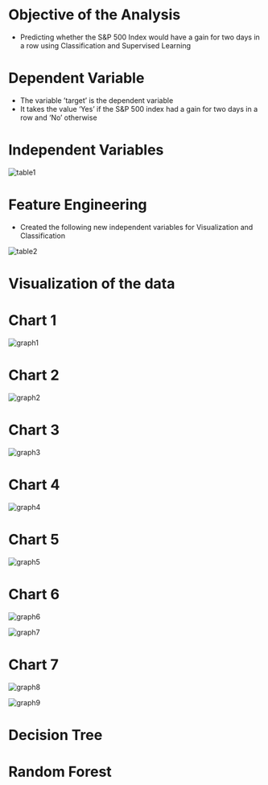 # Objective of the Analysis
* Predicting whether the S&P 500 Index would have a gain for two days in a row using Classification and Supervised Learning 

# Dependent Variable

* The variable ’target’ is the dependent variable
* It takes the value ‘Yes’ if the S&P 500 index had a gain for two days in a row and ‘No’ otherwise

# Independent Variables 

![table1](https://github.com/Sonull/Classification-and-Supervised-Learning-on-Financial-Data/blob/master/Visualization/table1.png)

# Feature Engineering

* Created the following new independent variables for Visualization and Classification

![table2](https://github.com/Sonull/Classification-and-Supervised-Learning-on-Financial-Data/blob/master/Visualization/table2.png)

# Visualization of the data

# Chart 1

![graph1](https://github.com/Sonull/Classification-and-Supervised-Learning-on-Financial-Data/blob/master/Visualization/graph1.png)

# Chart 2

![graph2](https://github.com/Sonull/Classification-and-Supervised-Learning-on-Financial-Data/blob/master/Visualization/graph2.png)

# Chart 3

![graph3](https://github.com/Sonull/Classification-and-Supervised-Learning-on-Financial-Data/blob/master/Visualization/graph3.png)

# Chart 4

![graph4](https://github.com/Sonull/Classification-and-Supervised-Learning-on-Financial-Data/blob/master/Visualization/graph4.png)

# Chart 5

![graph5](https://github.com/Sonull/Classification-and-Supervised-Learning-on-Financial-Data/blob/master/Visualization/graph5.png)

# Chart 6

![graph6](https://github.com/Sonull/Classification-and-Supervised-Learning-on-Financial-Data/blob/master/Visualization/graph6.png)

![graph7](https://github.com/Sonull/Classification-and-Supervised-Learning-on-Financial-Data/blob/master/Visualization/graph7.png)

# Chart 7

![graph8](https://github.com/Sonull/Classification-and-Supervised-Learning-on-Financial-Data/blob/master/Visualization/graph8.png)

![graph9](https://github.com/Sonull/Classification-and-Supervised-Learning-on-Financial-Data/blob/master/Visualization/graph9.png)

# Decision Tree

# Random Forest

